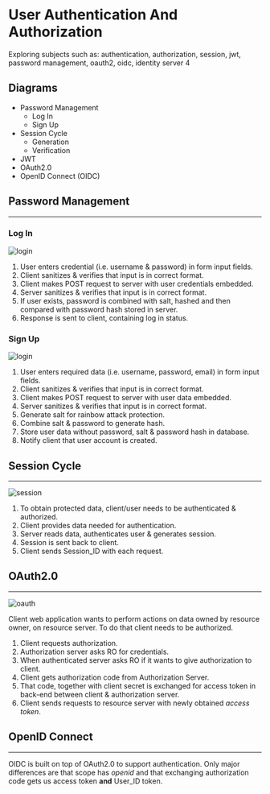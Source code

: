 # User Authentication And Authorization
Exploring subjects such as: authentication, authorization, session, jwt, password management, oauth2, oidc, identity server 4

## Diagrams
* Password Management
  * Log In
  * Sign Up
* Session Cycle
  * Generation
  * Verification
* JWT
* OAuth2.0
* OpenID Connect (OIDC)
## Password Management
----------
### Log In
![login](Diagrams/LogIn.svg)
1. User enters credential (i.e. username & password) in form input fields.
2. Client sanitizes & verifies that input is in correct format.
3. Client makes POST request to server with user credentials embedded.
4. Server sanitizes & verifies that input is in correct format.
5. If user exists, password is combined with salt, hashed and then compared with password hash stored in server.
6. Response is sent to client, containing log in status.
### Sign Up
![login](Diagrams/SignUp.svg)
1. User enters required data (i.e. username, password, email) in form input fields.
2. Client sanitizes & verifies that input is in correct format.
3. Client makes POST request to server with user data embedded.
4. Server sanitizes & verifies that input is in correct format.
5. Generate salt for rainbow attack protection.
6. Combine salt & password to generate hash.
7. Store user data without password, salt & password hash in database.
8. Notify client that user account is created.
## Session Cycle
----------
![session](Diagrams/SessionCycle.svg)
1. To obtain protected data, client/user needs to be authenticated & authorized.
2. Client provides data needed for authentication.
3. Server reads data, authenticates user & generates session.
4. Session is sent back to client.
5. Client sends Session_ID with each request.
## OAuth2.0
----------
![oauth](Diagrams/OAuth.svg)

Client web application wants to perform actions on data owned by resource owner, on resource server. To do that client needs to be authorized.
1. Client requests authorization.
2. Authorization server asks RO for credentials.
3. When authenticated server asks RO if it wants to give authorization to client.
4. Client gets authorization code from Authorization Server.
5. That code, together with client secret is exchanged for access token in back-end between client & authorization server.
6. Client sends requests to resource server with newly obtained *access token*.
## OpenID Connect
----------
OIDC is built on top of OAuth2.0 to support authentication. Only major differences are that scope has *openid* and that exchanging authorization code gets us access token **and** User_ID token.